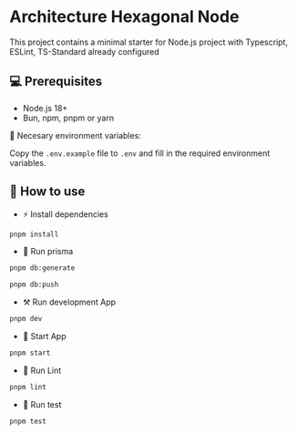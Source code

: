 # Architecture Hexagonal Node

This project contains a minimal starter for Node.js project with Typescript, ESLint, TS-Standard already configured

## 💻 Prerequisites

- Node.js 18+
- Bun, npm, pnpm or yarn

👾 Necesary environment variables:

Copy the `.env.example` file to `.env` and fill in the required environment variables.

## 📖 How to use

- ⚡ Install dependencies

```bash
pnpm install
```

- 📂 Run prisma

```bash
pnpm db:generate
```

```bash
pnpm db:push
```

- ⚒️ Run development App

```bash
pnpm dev
```

- 🚀 Start App

```bash
pnpm start
```

- 🔦 Run Lint

```bash
pnpm lint
```

- 👾 Run test

```bash
pnpm test
```
